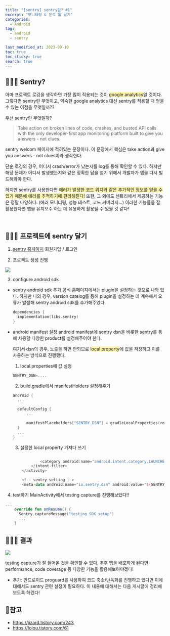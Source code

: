```yaml
---
title: "[sentry] sentry란? #1"
excerpt: "모니터링 & 분석 툴 달기"
categories:
  - Android
tag:
  - android
  - sentry

last_modified_at: 2023-09-10
toc: true
toc_sticky: true
search: true
---
```


## 👩🏻‍💻 Sentry?

아마 프로젝트 로깅을 생각하면 가장 많이 적용되는 것이 <span style = "background-color:#fff5b1">google analytics</span>일 것이다. 그렇다면 sentry란 무엇이고, 익숙한 google analytics 대신 sentry를 적용할 때 얻을 수 있는 이점을 무엇일까??

우선 sentry란 무엇일까?
> Take action on broken lines of code, crashes, and busted API calls with the only developer-first app monitoring platform built to give you answers - not clues.

sentry welcom 페이지에 적혀있는 문장이다. 이 문장에서 핵심은 <span sytle = "background-color:#fff5b1">take action</span>과 <span sytle = "background-color:#fff5b1">give you answers - not clues</span>이라 생각한다.

단순 로깅의 경우, 어디서 crash/error가 났는지를 log를 통해 확인할 수 있다. 하지만 해당 문제가 어디서 발생했는지와 같은 정확한 답을 얻기 위해서 개발자가 앱을 다시 빌드해봐야 한다.

하지만 sentry를 사용한다면 <span style = "background-color:#fff5b1">에러가 발생한 코드 위치와 같은 추가적인 정보를 얻을 수 있기 때문에 에러를 추적하기에 편리해진다!</span> 또한, 그 외에도 센트리에서 제공하는 기능은 정말 다양하다. (에러 모니터링, 성능 테스트, 코드 커버리지...) 이러한 기능들을 잘 활용한다면 앱을 유지보수 하는 데 유용하게 활용될 수 있을 것 같다!

<br>

## 👩🏻‍💻 프로젝트에 sentry 달기

1. [sentry 홈페이지](https://sentry.io/signup/?original_referrer=https%3A%2F%2Fsentry.io%2Fwelcome%2F) 회원가입 / 로그인

2. 프로젝트 생성 진행
  <img src = "https://drive.google.com/uc?id=1L6rvOEhOWb80RqXcTjKBEmKi0WsZ3fzg" >

3. configure android sdk
  * sentry android sdk 추가
    공식 홈페이지에서는 plugin을 설정하는 것으로 나와 있다. 하지만 나의 경우, version catelog를 통해 plugin을 설정하는 데 계속해서 오류가 발생해 sentry android sdk를 추가해주었다.

      ```kotlin
      dependencies {
        implementation(libs.sentry)
      }
      ```
    
  * android manifest 설정
    android manifest에 sentry dsn을 비롯한 sentry를 통해 사용할 다양한 product를 설정해주어야 한다.

    여기서 dsn의 경우, 노출을 하면 안되므로 <span style = "background-color:#fff5b1">local property</span>에 값을 저장하고 이를 사용하는 방식으로 진행했다.

    1. local.properties에 값 설정
    
      ```kotlin
      SENTRY_DSN=....
      ```

    2. build.gradle에서 manifestHolders 설정해주기

      ```kotlin
      android {
        ...

        defaultConfig {
            ...

            manifestPlaceholders["SENTRY_DSN"] = gradleLocalProperties(rootDir).getProperty("SENTRY_DSN")
        }
        ...
      }

      ```

    3. 설정한 local property 가져다 쓰기

      ```kotlin

                  <category android:name="android.intent.category.LAUNCHER" />
              </intent-filter>
          </activity>

          <!-- sentry setting -->
          <meta-data android:name="io.sentry.dsn" android:value="${SENTRY_DSN}" />
      ```

4. test하기
  MainActivity에서 testing capture를 진행해보았다!!

  ```kotlin
  ...
      override fun onResume() {
        Sentry.captureMessage("testing SDK setup")
        ...
      }
  ```

## 👩🏻‍💻 결과

<img src="https://drive.google.com/uc?id=1labHnYMHEXSQLwNYXS-J4alF3RQjsil0">

testing capture가 잘 들어온 것을 확인할 수 있다. 추후 앱을 배포하게 된다면 performance, code coverage 등 다양한 기능을 활용해보아야겠다!

+ 추가: 안드로이드 proguard를 사용하여 코드 축소/난독화를 진행하고 있다면 이에 대해서도 sentry 관련 설정이 필요하다. 이 내용에 대해서는 다음 게시글에 정리해보도록 하겠다!

## 📃참고
* <https://jizard.tistory.com/243>
* <https://lolou.tistory.com/61>